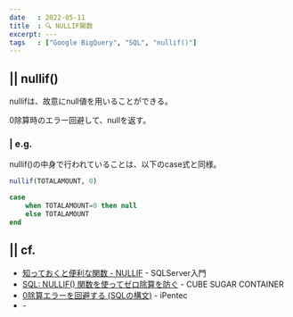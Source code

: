 ```yaml
---
date   : 2022-05-11
title  : 🔍 NULLIF関数
excerpt: ---
tags   : ["Google BigQuery", "SQL", "nullif()"]
---
```


## || nullif()

nullifは、故意にnull値を用いることができる。

0除算時のエラー回避して、nullを返す。


### | e.g.
nullif()の中身で行われていることは、以下のcase式と同様。
```sql
nullif(TOTALAMOUNT, 0) 
```
```sql
case 
    when TOTALAMOUNT=0 then null
    else TOTALAMOUNT
end 
```


## || cf.
+ [知っておくと便利な関数 - NULLIF](https://sql55.com/t-sql/t-sql-nullif.php) - SQLServer入門
+ [SQL: NULLIF() 関数を使ってゼロ除算を防ぐ](https://blog.amedama.jp/entry/2017/06/29/204834) - CUBE SUGAR CONTAINER
+ [0除算エラーを回避する (SQLの構文)](https://www.ipentec.com/document/sql-error-0-division) - iPentec
+ []() - 
